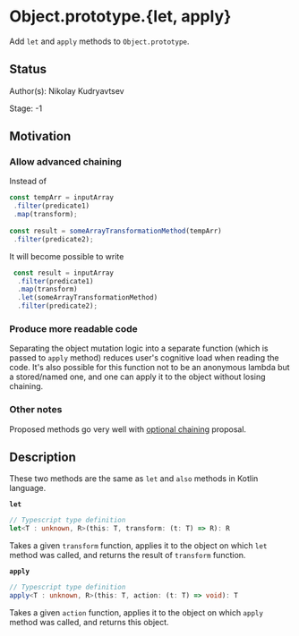# Object.prototype.{let, apply}

Add `let` and `apply` methods to `Object.prototype`.

## Status

Author(s): Nikolay Kudryavtsev

Stage: -1

## Motivation

### Allow advanced chaining

Instead of

```javascript
const tempArr = inputArray
 .filter(predicate1)
 .map(transform);
 
const result = someArrayTransformationMethod(tempArr)
 .filter(predicate2);
```

It will become possible to write

```javascript
 const result = inputArray
  .filter(predicate1)
  .map(transform)
  .let(someArrayTransformationMethod)
  .filter(predicate2);
```

### Produce more readable code

Separating the object mutation logic into a separate function (which is passed to `apply` method) reduces user's cognitive load when reading the code.
It's also possible for this function not to be an anonymous lambda but a stored/named one, and one can apply it to the object without losing chaining.

### Other notes

Proposed methods go very well with [optional chaining](https://github.com/tc39/proposal-optional-chaining) proposal.

## Description

These two methods are the same as `let` and `also` methods in Kotlin language.

**`let`**

```typescript
// Typescript type definition
let<T : unknown, R>(this: T, transform: (t: T) => R): R
```

Takes a given `transform` function, applies it to the object on which `let` method was called, and returns the result of `transform` function.

**`apply`**

```typescript
// Typescript type definition
apply<T : unknown, R>(this: T, action: (t: T) => void): T
```

Takes a given `action` function, applies it to the object on which `apply` method was called, and returns this object.